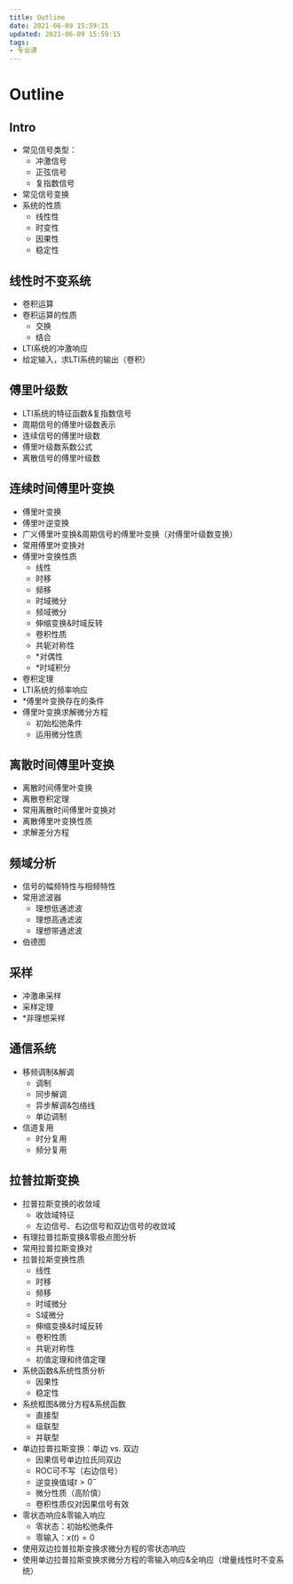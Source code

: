 ```yaml
---
title: Outline
date: 2021-06-09 15:59:15
updated: 2021-06-09 15:59:15
tags:
- 专业课
---
```

# Outline
## Intro
- 常见信号类型：
  - 冲激信号
  - 正弦信号
  - 复指数信号
- 常见信号变换
- 系统的性质
  - 线性性
  - 时变性
  - 因果性
  - 稳定性

## 线性时不变系统
- 卷积运算
- 卷积运算的性质
  - 交换
  - 结合
- LTI系统的冲激响应
- 给定输入，求LTI系统的输出（卷积）

## 傅里叶级数
- LTI系统的特征函数&复指数信号
- 周期信号的傅里叶级数表示
- 连续信号的傅里叶级数
- 傅里叶级数系数公式
- 离散信号的傅里叶级数

## 连续时间傅里叶变换
- 傅里叶变换
- 傅里叶逆变换
- 广义傅里叶变换&周期信号的傅里叶变换（对傅里叶级数变换）
- 常用傅里叶变换对
- 傅里叶变换性质
  - 线性
  - 时移
  - 频移
  - 时域微分
  - 频域微分
  - 伸缩变换&时域反转
  - 卷积性质
  - 共轭对称性
  - *对偶性
  - *时域积分
- 卷积定理
- LTI系统的频率响应
- *傅里叶变换存在的条件
- 傅里叶变换求解微分方程
  - 初始松弛条件
  - 运用微分性质

## 离散时间傅里叶变换
- 离散时间傅里叶变换
- 离散卷积定理
- 常用离散时间傅里叶变换对
- 离散傅里叶变换性质
- 求解差分方程

## 频域分析
- 信号的幅频特性与相频特性
- 常用滤波器
  - 理想低通滤波
  - 理想高通滤波
  - 理想带通滤波
- 伯德图

## 采样
- 冲激串采样
- 采样定理
- *非理想采样

## 通信系统
- 移频调制&解调
  - 调制
  - 同步解调
  - 异步解调&包络线
  - 单边调制
- 信道复用
  - 时分复用
  - 频分复用

## 拉普拉斯变换
- 拉普拉斯变换的收敛域
  - 收敛域特征
  - 左边信号、右边信号和双边信号的收敛域
- 有理拉普拉斯变换&零极点图分析
- 常用拉普拉斯变换对
- 拉普拉斯变换性质
  - 线性
  - 时移
  - 频移
  - 时域微分
  - S域微分
  - 伸缩变换&时域反转
  - 卷积性质
  - 共轭对称性
  - 初值定理和终值定理
- 系统函数&系统性质分析
  - 因果性
  - 稳定性
- 系统框图&微分方程&系统函数
  - 直接型
  - 级联型
  - 并联型
- 单边拉普拉斯变换：单边 vs. 双边
  - 因果信号单边拉氏同双边
  - ROC可不写（右边信号）
  - 逆变换值域$t>0^-$
  - 微分性质（高阶慎）
  - 卷积性质仅对因果信号有效
- 零状态响应&零输入响应
  - 零状态：初始松弛条件
  - 零输入：$x(t) = 0$
- 使用双边拉普拉斯变换求微分方程的零状态响应
- 使用单边拉普拉斯变换求微分方程的零输入响应&全响应（增量线性时不变系统）